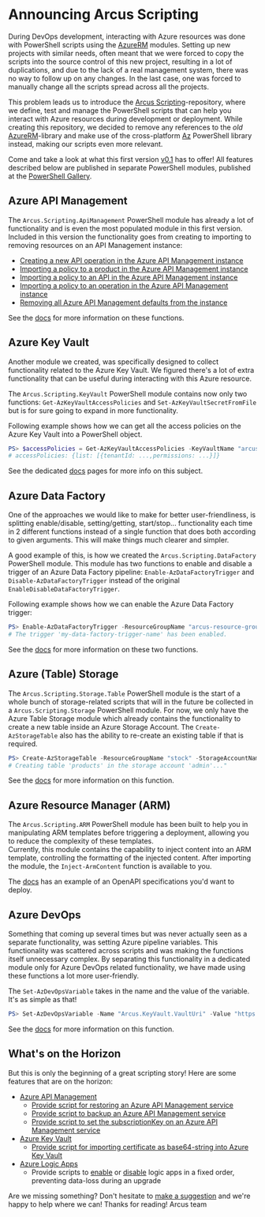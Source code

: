 # Announcing Arcus Scripting

During DevOps development, interacting with Azure resources was done with PowerShell scripts using the [AzureRM](https://www.powershellgallery.com/packages/AzureRM/6.13.1) modules.
Setting up new projects with similar needs, often meant that we were forced to copy the scripts into the source control of this new project, resulting in a lot of duplications, and due to the lack of a real management system, there was no way to follow up on any changes. In the last case, one was forced to manually change all the scripts spread across all the projects.

This problem leads us to introduce the [Arcus Scripting](https://github.com/arcus-azure/arcus.scripting)-repository, where we define, test and manage the PowerShell scripts that can help you interact with Azure resources during development or deployment. While creating this repository, we decided to remove any references to the _old_ [AzureRM](https://azure.microsoft.com/en-us/blog/azure-powershell-cross-platform-az-module-replacing-azurerm/)-library and make use of the cross-platform [Az](https://docs.microsoft.com/en-us/powershell/azure/new-azureps-module-az?view=azps-4.5.0) PowerShell library instead, making our scripts even more relevant.

Come and take a look at what this first version [v0.1](https://github.com/arcus-azure/arcus.scripting/releases/tag/v0.1) has to offer!
All features described below are published in separate PowerShell modules, published at the [PowerShell Gallery](https://www.powershellgallery.com/packages?q=Arcus.Scripting).

## Azure API Management

The `Arcus.Scripting.ApiManagement` PowerShell module has already a lot of functionality and is even the most populated module in this first version.
Included in this version the functionality goes from creating to importing to removing resources on an API Management instance:

* [Creating a new API operation in the Azure API Management instance](https://scripting.arcus-azure.net/features/powershell/azure-api-management#creating-a-new-api-operation-in-the-azure-api-management-instance)
* [Importing a policy to a product in the Azure API Management instance](https://scripting.arcus-azure.net/features/powershell/azure-api-management#importing-a-policy-to-a-product-in-the-azure-api-management-instance)
* [Importing a policy to an API in the Azure API Management instance](https://scripting.arcus-azure.net/features/powershell/azure-api-management#importing-a-policy-to-an-api-in-the-azure-api-management-instance)
* [Importing a policy to an operation in the Azure API Management instance](https://scripting.arcus-azure.net/features/powershell/azure-api-management#importing-a-policy-to-an-operation-in-the-azure-api-management-instance)
* [Removing all Azure API Management defaults from the instance](https://scripting.arcus-azure.net/features/powershell/azure-api-management#removing-all-azure-api-management-defaults-from-the-instance)

See the [docs](https://scripting.arcus-azure.net/preview/features/powershell/azure-api-management) for more information on these functions.

## Azure Key Vault

Another module we created, was specifically designed to collect functionality related to the Azure Key Vault.
We figured there's a lot of extra functionality that can be useful during interacting with this Azure resource.

The `Arcus.Scripting.KeyVault` PowerShell module contains now only two functions: `Get-AzKeyVaultAccessPolicies` and `Set-AzKeyVaultSecretFromFile` but is for sure going to expand in more functionality.

Following example shows how we can get all the access policies on the Azure Key Vault into a PowerShell object.

```powershell
PS> $accessPolicies = Get-AzKeyVaultAccessPolicies -KeyVaultName "arcus-key-vault"
# accessPolicies: {list: [{tenantId: ...,permissions: ...}]}
```

See the dedicated [docs](https://scripting.arcus-azure.net/features/powershell/azure-key-vault) pages for more info on this subject.

## Azure Data Factory

One of the approaches we would like to make for better user-friendliness, is splitting enable/disable, setting/getting, start/stop... functionality each time in 2 different functions instead of a single function that does both according to given arguments. This will make things much clearer and simpler.

A good example of this, is how we created the `Arcus.Scripting.DataFactory` PowerShell module. This module has two functions to enable and disable a trigger of an Azure Data Factory pipeline: `Enable-AzDataFactoryTrigger` and `Disable-AzDataFactoryTrigger` instead of the original `EnableDisableDataFactoryTrigger`.

Following example shows how we can enable the Azure Data Factory trigger:

```powershell
PS> Enable-AzDataFactoryTrigger -ResourceGroupName "arcus-resource-group" -DataFactoryName "arcus-data-factory-name" -DataFactoryTriggerName "arcus-data-factory-trigger-name"
# The trigger 'my-data-factory-trigger-name' has been enabled.
```

See the [docs](https://scripting.arcus-azure.net/features/powershell/azure-data-factory) for more information on these two functions.

## Azure (Table) Storage

The `Arcus.Scripting.Storage.Table` PowerShell module is the start of a whole bunch of storage-related scripts that will in the future be collected in a `Arcus.Scripting.Storage` PowerShell module. For now, we only have the Azure Table Storage module which already contains the functionality to create a new table inside an Azure Storage Account.
The `Create-AzStorageTable` also has the ability to re-create an existing table if that is required.

```powershell
PS> Create-AzStorageTable -ResourceGroupName "stock" -StorageAccountName "admin" -TableName "products"
# Creating table 'products' in the storage account 'admin'..."
```

See the [docs](https://scripting.arcus-azure.net/features/powershell/azure-storage) for more information on this function.

## Azure Resource Manager (ARM)

The `Arcus.Scripting.ARM` PowerShell module has been built to help you in manipulating ARM templates before triggering a deployment, allowing you to reduce the complexity of these templates.  
Currently, this module contains the capability to inject content into an ARM template, controlling the formatting of the injected content.
After importing the module, the `Inject-ArmContent` function is available to you.

The [docs](https://github.com/arcus-azure/arcus.scripting/blob/master/docs/preview/features/powershell/arm.md) has an example of an OpenAPI specifications you'd want to deploy.

## Azure DevOps

Something that coming up several times but was never actually seen as a separate functionality, was setting Azure pipeline variables. This functionality was scattered across scripts and was making the functions itself unnecessary complex. By separating this functionality in a dedicated module only for Azure DevOps related functionality, we have made using these functions a lot more user-friendly.

The `Set-AzDevOpsVariable` takes in the name and the value of the variable. It's as simple as that!

```powershell
PS> Set-AzDevOpsVariable -Name "Arcus.KeyVault.VaultUri" -Value "https://arcus.azure.vault.com"
```

See the [docs](https://scripting.arcus-azure.net/features/powershell/azure-devops) for more information on this function.

## What's on the Horizon

But this is only the beginning of a great scripting story!
Here are some features that are on the horizon:

* [Azure API Management](https://github.com/arcus-azure/arcus.scripting/issues?q=is%3Aissue+is%3Aopen+label%3Aarea%3Aapi-management)
  * [Provide script for restoring an Azure API Management service](https://github.com/arcus-azure/arcus.scripting/issues/76)
  * [Provide script to backup an Azure API Management service](https://github.com/arcus-azure/arcus.scripting/issues/75)
  * [Provide script to set the subscriptionKey on an Azure API Management service](https://github.com/arcus-azure/arcus.scripting/issues/39)
* [Azure Key Vault](https://github.com/arcus-azure/arcus.scripting/issues?q=is%3Aissue+is%3Aopen+label%3Aarea%3Akey-vault)
  * [Provide script for importing certificate as base64-string into Azure Key Vault](https://github.com/arcus-azure/arcus.scripting/issues/71)
* [Azure Logic Apps](https://github.com/arcus-azure/arcus.scripting/issues?q=is%3Aissue+is%3Aopen+label%3Aarea%3Alogic-apps)
  * Provide scripts to [enable](https://github.com/arcus-azure/arcus.scripting/issues/19) or [disable](https://github.com/arcus-azure/arcus.scripting/issues/20) logic apps in a fixed order, preventing data-loss during an upgrade

Are we missing something? Don't hesitate to [make a suggestion](https://github.com/arcus-azure/arcus.scripting/issues/new?template=Feature_request.md) and we're happy to help where we can!
Thanks for reading!
Arcus team
